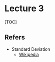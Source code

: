 # Lecture 3

[TOC]

## Refers

* Standard Deviation
    * [Wikipedia](https://en.wikipedia.org/wiki/Standard_deviation)


